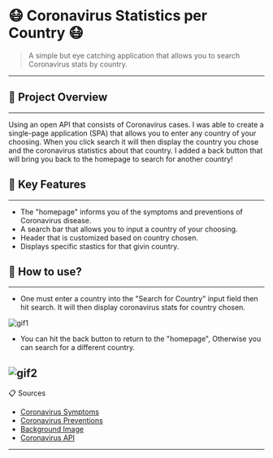 # 😷 Coronavirus Statistics per Country 😷

> A simple but eye catching application that allows you to search Coronavirus stats by country.

---

## 📘 Project Overview
---
Using an open API that consists of Coronavirus cases. I was able to create a single-page application (SPA) that allows you to enter any country of your choosing. When you click search it will then display the country you chose and the coronavirus statistics about that country. I added a back button that will bring you back to the homepage to search for another country!

## 💎 Key Features
---
- The "homepage" informs you of the symptoms and preventions of Coronavirus disease.
- A search bar that allows you to input a country of your choosing.
- Header that is customized based on country chosen.
- Displays specific stastics for that givin country.

## 🤔 How to use?
---
- One must enter a country into the "Search for Country" input field then hit search. It will then display coronavirus stats for country chosen.

![gif1](https://media4.giphy.com/media/9Ag1z1JtdiuyM9dx6H/giphy.gif)

- You can hit the back button to return to the "homepage", Otherwise you can search for a different country.

![gif2](https://media0.giphy.com/media/OmMHLEeZ1iBaPMVGxt/giphy.gif)
---
  
  📋 Sources
- [Coronavirus Symptoms](https://www.cdc.gov/coronavirus/2019-ncov/symptoms-testing/symptoms.html)
- [Coronavirus Preventions](https://www.cdc.gov/coronavirus/2019-ncov/prevent-getting-sick/prevention.html)
- [Background Image](https://kfor.com/news/coronavirus/newcastle-elementary-student-tests-positive-for-covid-19/)
- [Coronavirus API](https://github.com/M-Media-Group/Covid-19-API)
---